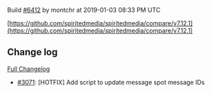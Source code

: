 Build [#6412](https://circleci.com/gh/spiritedmedia/spiritedmedia/6412) by montchr at 2019-01-03 08:33 PM UTC

[https://github.com/spiritedmedia/spiritedmedia/compare/v7.12.1](https://github.com/spiritedmedia/spiritedmedia/compare/v7.12.1)
## Change log
[Full Changelog](git@github.com:spiritedmedia/spiritedmedia.git/compare/v7.12.0...v7.12.1)

 - [#3071](git@github.com:spiritedmedia/spiritedmedia.git/pull/3071): [HOTFIX] Add script to update message spot message IDs
